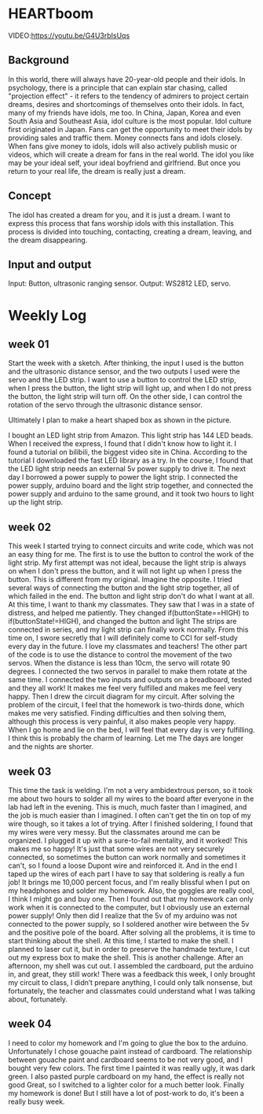 # HEARTboom

VIDEO:https://youtu.be/G4U3rbIsUqs
## Background

In this world, there will always have 20-year-old people and their idols.
In psychology, there is a principle that can explain star chasing, called "projection effect" - it refers to the tendency of admirers to project certain dreams, desires and shortcomings of themselves onto their idols.
In fact, many of my friends have idols, me too. In China, Japan, Korea and even South Asia and Southeast Asia, idol culture is the most popular.
Idol culture first originated in Japan. Fans can get the opportunity to meet their idols by providing sales and traffic them.
Money connects fans and idols closely. When fans give money to idols, idols will also actively publish music or videos, which will create a dream for fans in the real world. The idol you like may be your ideal self, your ideal boyfriend and girlfriend.
But once you return to your real life, the dream is really just a dream.

## Concept

The idol has created a dream for you, and it is just a dream. I want to express this process that fans worship idols with this installation. 
This process is divided into touching, contacting, creating a dream, leaving, and the dream disappearing.

## Input and output
Input: Button, ultrasonic ranging sensor.
Output: WS2812 LED, servo.

# Weekly Log
## week 01

Start the week with a sketch. After thinking, the input I used is the button and the ultrasonic distance sensor, and the two outputs I used were the servo and the LED strip.
I want to use a button to control the LED strip, when I press the button, the light strip will light up, and when I do not press the button, the light strip will turn off. On the other side, I can control the rotation of the servo through the ultrasonic distance sensor.

Ultimately I plan to make a heart shaped box as shown in the picture.

I bought an LED light strip from Amazon. This light strip has 144 LED beads. When I received the express, I found that I didn't know how to light it. I found a tutorial on bilibili, the biggest video site in China.
According to the tutorial I downloaded the fast LED library as a try. In the course, I found that the LED light strip needs an external 5v power supply to drive it.
The next day I borrowed a power supply to power the light strip. I connected the power supply, arduino board and the light strip together, and connected the power supply and arduino to the same ground, and it took two hours to light up the light strip. 

## week 02

This week I started trying to connect circuits and write code, which was not an easy thing for me. The first is to use the button to control the work of the light strip. My first attempt was not ideal, because the light strip is always on when I don't press the button, and it will not light up when I press the button. This is different from my original. Imagine the opposite.
I tried several ways of connecting the button and the light strip together, all of which failed in the end. The button and light strip don't do what I want at all.
At this time, I want to thank my classmates. They saw that I was in a state of distress, and helped me patiently. They changed if(buttonState==HIGH) to if(buttonState!=HIGH), and changed the button and light The strips are connected in series, and my light strip can finally work normally. From this time on, I swore secretly that I will definitely come to CCI for self-study every day in the future. I love my classmates and teachers!
The other part of the code is to use the distance to control the movement of the two servos. When the distance is less than 10cm, the servo will rotate 90 degrees. I connected the two servos in parallel to make them rotate at the same time.
I connected the two inputs and outputs on a breadboard, tested and they all work! It makes me feel very fulfilled and makes me feel very happy.
Then I drew the circuit diagram for my circuit. After solving the problem of the circuit, I feel that the homework is two-thirds done, which makes me very satisfied. Finding difficulties and then solving them, although this process is very painful, it also makes people very happy. When I go home and lie on the bed, I will feel that every day is very fulfilling. I think this is probably the charm of learning. Let me The days are longer and the nights are shorter.

## week 03

This time the task is welding.
I'm not a very ambidextrous person, so it took me about two hours to solder all my wires to the board after everyone in the lab had left in the evening. This is much, much faster than I imagined, and the job is much easier than I imagined.
I often can't get the tin on top of my wire though, so it takes a lot of trying.
After I finished soldering, I found that my wires were very messy. But the classmates around me can be organized. I plugged it up with a sure-to-fail mentality, and it worked! This makes me so happy! It's just that some wires are not very securely connected, so sometimes the button can work normally and sometimes it can't, so I found a loose Dupont wire and reinforced it. And in the end I taped up the wires of each part
I have to say that soldering is really a fun job! It brings me 10,000 percent focus, and I'm really blissful when I put on my headphones and solder my homework. Also, the goggles are really cool, I think I might go and buy one.
Then I found out that my homework can only work when it is connected to the computer, but I obviously use an external power supply! Only then did I realize that the 5v of my arduino was not connected to the power supply, so I soldered another wire between the 5v and the positive pole of the board. After solving all the problems, it is time to start thinking about the shell.
At this time, I started to make the shell. I planned to laser cut it, but in order to preserve the handmade texture, I cut out my express box to make the shell. This is another challenge.
After an afternoon, my shell was cut out. I assembled the cardboard, put the arduino in, and great, they still work!
There was a feedback this week, I only brought my circuit to class, I didn’t prepare anything, I could only talk nonsense, but fortunately, the teacher and classmates could understand what I was talking about, fortunately.

## week 04

I need to color my homework and I'm going to glue the box to the arduino. Unfortunately I chose gouache paint instead of cardboard. The relationship between gouache paint and cardboard seems to be not very good, and I bought very few colors. The first time I painted it was really ugly, it was dark green. I also pasted purple cardboard on my hand, the effect is really not good Great, so I switched to a lighter color for a much better look.
Finally my homework is done! But I still have a lot of post-work to do, it's been a really busy week.

